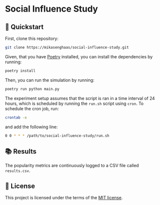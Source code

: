 # Social Influence Study

## 🚀 Quickstart

First, clone this repository:

```bash
git clone https://mikasenghaas/social-influence-study.git
```

Given, that you have [Poetry](https://python-poetry.org/) installed, you can
install the dependencies by running:

```bash
poetry install
```

Then, you can run the simulation by running:

```bash
poetry run python main.py
```

The experiment setup assumes that the script is ran in a time interval of 24
hours, which is scheduled by running the `run.sh` script using `cron`.
To schedule the cron job, run:

```bash
crontab -e
```

and add the following line:

```bash
0 0 * * * /path/to/social-influence-study/run.sh
```

## 📚 Results

The popularity metrics are continuously logged to a CSV file called `results.csv`.


## 📝 License

This project is licensed under the terms of the [MIT license](LICENSE).
